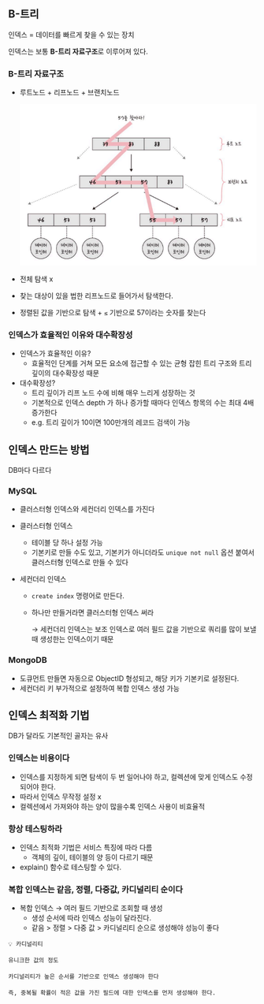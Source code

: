 

## B-트리



인덱스 = 데이터를 빠르게 찾을 수 있는 장치

인덱스는 보통 **B-트리 자료구조**로 이루어져 있다.

### B-트리 자료구조

- 루트노드 + 리프노드 + 브랜치노드

    ![Alt text](img/idx_01.png)

- 전체 탐색 x
- 찾는 대상이 있을 법한 리프노드로 들어가서 탐색한다.
- 정렬된 값을 기반으로 탐색 + `≤` 기반으로 57이라는 숫자를 찾는다

### 인덱스가 효율적인 이유와 대수확장성

- 인덱스가 효율적인 이유?
    - 효율적인 단계를 거쳐 모든 요소에 접근할 수 있는 균형 잡힌 트리 구조와 트리 깊이의 대수확장성 때문
- 대수확장성?
    - 트리 깊이가 리프 노드 수에 비해 매우 느리게 성장하는 것
    - 기본적으로 인덱스 depth 가 하나 증가할 때마다 인덱스 항목의 수는 최대 4배 증가한다
    - e.g. 트리 깊이가 10이면 100만개의 레코드 검색이 가능

## 인덱스 만드는 방법



DB마다 다르다

### MySQL

- 클러스터형 인덱스와 세컨더리 인덱스를 가진다
- 클러스터형 인덱스
    - 테이블 당 하나 설정 가능
    - 기본키로 만들 수도 있고, 기본키가 아니더라도 `unique not null` 옵션 붙여서 클러스터형 인덱스로 만들 수 있다

- 세컨더리 인덱스
    - `create index` 명령어로 만든다.
    - 하나만 만들거라면 클러스터형 인덱스 써라
        
        → 세컨더리 인덱스는 보조 인덱스로 여러 필드 값을 기반으로 쿼리를 많이 보낼 때 생성한는 인덱스이기 때문
        

### MongoDB

- 도큐먼트 만들면 자동으로 ObjectID 형성되고, 해당 키가 기본키로 설정된다.
- 세컨더리 키 부가적으로 설정하여 복합 인덱스 생성 가능

## 인덱스 최적화 기법



DB가 달라도 기본적인 골자는 유사

### 인덱스는 비용이다

- 인덱스를 지정하게 되면 탐색이 두 번 일어나야 하고, 컬렉션에 맞게 인덱스도 수정되어야 한다.
- 따라서 인덱스 무작정 설정 x
- 컬렉션에서 가져와야 하는 양이 많을수록 인덱스 사용이 비효율적

### 항상 테스팅하라

- 인덱스 최적화 기법은 서비스 특징에 따라 다름
    - 객체의 깊이, 테이블의 양 등이 다르기 때문
- explain() 함수로 테스팅할 수 있다.

### 복합 인덱스는 같음, 정렬, 다중값, 카디널리티 순이다

- 복합 인덱스 → 여러 필드 기반으로 조회할 때 생성
    - 생성 순서에 따라 인덱스 성능이 달라진다.
    - 같음 > 정렬 > 다중 값 > 카디널리티 순으로 생성해야 성능이 좋다

<aside>

    💡 카디널리티

    유니크한 값의 정도

    카디널리티가 높은 순서를 기반으로 인덱스 생성해야 한다

    즉, 중복될 확률이 적은 값을 가진 필드에 대한 인덱스를 먼저 생성해야 한다.

</aside>